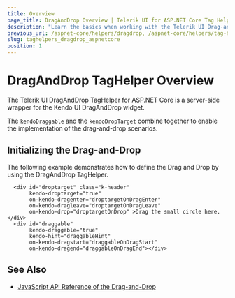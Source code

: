 ```yaml
---
title: Overview
page_title: DragAndDrop Overview | Telerik UI for ASP.NET Core Tag Helpers
description: "Learn the basics when working with the Telerik UI Drag-and-Drop tag helper for ASP.NET Core (MVC 6 or ASP.NET Core MVC)."
previous_url: /aspnet-core/helpers/dragdrop, /aspnet-core/helpers/tag-helpers/dragdrop
slug: taghelpers_dragdrop_aspnetcore
position: 1
---
```


# DragAndDrop TagHelper Overview

The Telerik UI DragAndDrop TagHelper for ASP.NET Core is a server-side wrapper for the Kendo UI DragAndDrop widget.

The `kendoDraggable` and the `kendoDropTarget` combine together to enable the implementation of the drag-and-drop scenarios.

## Initializing the Drag-and-Drop

The following example demonstrates how to define the Drag and Drop by using the DragAndDrop TagHelper.

      <div id="droptarget" class="k-header"
           kendo-droptarget="true"
           on-kendo-dragenter="droptargetOnDragEnter"
           on-kendo-dragleave="droptargetOnDragLeave"
           on-kendo-drop="droptargetOnDrop" >Drag the small circle here.</div>
      <div id="draggable"
           kendo-draggable="true"
           kendo-hint="draggableHint"
           on-kendo-dragstart="draggableOnDragStart"
           on-kendo-dragend="draggableOnDragEnd"></div>

## See Also

* [JavaScript API Reference of the Drag-and-Drop](https://docs.telerik.com/kendo-ui/api/javascript/ui/treeview/configuration/draganddrop)
